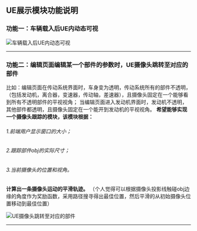 ## UE展示模块功能说明

### 功能一：车辆载入后UE内动态可视
![车辆载入后UE内动态可视](车辆载入后UE内动态可视.gif)
- - - 

### 功能二：编辑页面编辑某一个部件的参数时，UE摄像头跳转至对应的部件
比如：编辑页面在传动系统界面时，车身变为透明，传动系统所有的部件不透明，（包括发动机，离合器，变速器，传动轴，差速器），且摄像头固定在一个能够看到所有不透明部件的平视视角；
当编辑页面进入发动机界面时，发动机不透明，其他部件都透明，且摄像头固定在一个能开到发动机的平视视角。
**希望能够实现一个摄像头跟踪的模块，该模块根据：**
###### 1.前端用户显示窗口的大小；
###### 2.跟踪部件obj的实际尺寸；
###### 3.当前摄像头的位置和视角。
**计算出一条摄像头运动的平滑轨迹。**
（个人觉得可以根据摄像头投影线触碰obj边缘的角度作为奖励函数，采用路径搜寻得出最佳位置，然后平滑的从初始摄像头位置移动到最佳位置）

![UE摄像头跳转至对应的部件](UE摄像头跳转至对应部件.gif)
- - - 